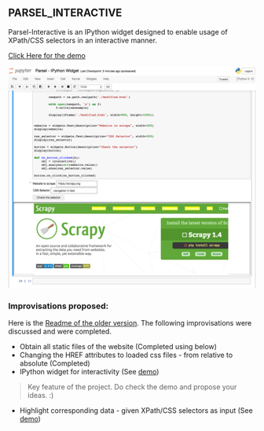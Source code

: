 

## PARSEL_INTERACTIVE

Parsel-Interactive is an IPython widget designed to enable usage of XPath/CSS selectors in an interactive manner.

[Click Here for the demo](http://nbviewer.jupyter.org/github/harshasrinivas/parsel-interactive/blob/master/Parsel%20-%20IPython%20Widget.ipynb)

![Parsel-interactive](https://github.com/harshasrinivas/parsel-interactive/blob/master/images/widget.png)


### Improvisations proposed:

Here is the [Readme of the older version](https://github.com/harshasrinivas/parsel-interactive/blob/master/FirstModel.md). The following improvisations were discussed and were completed.


 - Obtain all static files of the website (Completed using below)
 - Changing the HREF attributes to loaded css files - from relative to absolute (Completed)
 - IPython widget for interactivity (See [demo](http://nbviewer.jupyter.org/github/harshasrinivas/parsel-interactive/blob/master/Parsel%20-%20IPython%20Widget.ipynb))
 
 > Key feature of the project. Do check the demo and propose your ideas. :)
 
 
 - Highlight corresponding data - given XPath/CSS selectors as input (See [demo](http://nbviewer.jupyter.org/github/harshasrinivas/parsel-interactive/blob/master/Parsel%20-%20IPython%20Widget.ipynb))